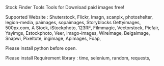 Stock Finder Tools
Tools for Download paid images free!

Supported Website :
Shuterstock,
Flickr,
Imagn,
scanpix,
photoshelter,
legion-media,
paimages,
sopaimages,
Storyblocks
Gettyimages,
500px.com,
A Stock,
iStockphoto,
123RF,
Filmmagic,
Vectorstock,
Picfair,
Yayimgs,
Estockphoto,
Veer,
imago-images,
Wireimage,
Belgaimage,
Snapwi,
Pixeltote,
ingimage,
Apimages,
Foap,



Please install python before open.

Please install Requirement library  :
time,
selenium,
random,
requests,
